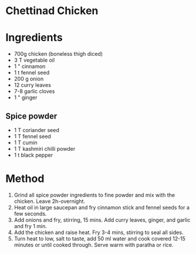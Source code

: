 # Chettinad Chicken

# Ingredients
- 700g chicken (boneless thigh diced)
- 3 T vegetable oil
- 1 " cinnamon
- 1 t fennel seed
- 200 g onion
- 12 curry leaves
- 7-8 garlic cloves
- 1 " ginger

## Spice powder
- 1 T coriander seed
- 1 T fennel seed
- 1 T cumin
- 1 T kashmiri chilli powder
- 1 t black pepper

# Method
1. Grind all spice powder ingredients to fine powder and mix with the chicken. Leave 2h-overnight.
2. Heat oil in large saucepan and fry cinnamon stick and fennel seeds for a few seconds. 
3. Add onions and fry, stirring, 15 mins. Add curry leaves, ginger, and garlic and fry 1 min.
4. Add the chicken and raise heat. Fry 3-4 mins, stirring to seal all sides.
5. Turn heat to low, salt to taste, add 50 ml water and cook covered 12-15 minutes or until cooked through.
Serve warm with paratha or rice.
